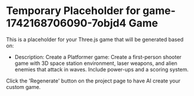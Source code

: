
# Temporary Placeholder for game-1742168706090-7objd4 Game

This is a placeholder for your Three.js game that will be generated based on:
- Description: Create a Platformer game: Create a first-person shooter game with 3D space station environment, laser weapons, and alien enemies that attack in waves. Include power-ups and a scoring system.

Click the 'Regenerate' button on the project page to have AI create your custom game.
